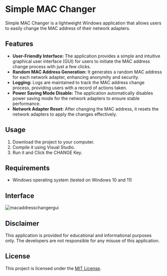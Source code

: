 # Simple MAC Changer

Simple MAC Changer is a lightweight Windows application that allows users to easily change the MAC address of their network adapters.

## Features

- **User-Friendly Interface:** The application provides a simple and intuitive graphical user interface (GUI) for users to initiate the MAC address change process with just a few clicks.
- **Random MAC Address Generation:** It generates a random MAC address for each network adapter, enhancing anonymity and security.
- **Logging:** Logs are maintained to track the MAC address change process, providing users with a record of actions taken.
- **Power Saving Mode Disable:** The application automatically disables power saving mode for the network adapters to ensure stable performance.
- **Network Adapter Reset:** After changing the MAC address, it resets the network adapters to apply the changes effectively.

## Usage

1. Download the project to your computer.
2. Compile it using Visual Studio.
3. Run it and Click the CHANGE Key.

## Requirements

- Windows operating system (tested on Windows 10 and 11)

## Interface

![macaddresschangergui](https://github.com/beaux0x0/Simple-MAC-Address-Changer/assets/165574878/ad14d2b7-ad73-4562-99f0-0bad8b117c62)


## Disclaimer

This application is provided for educational and informational purposes only. The developers are not responsible for any misuse of this application.

## License

This project is licensed under the [MIT License](LICENSE).
